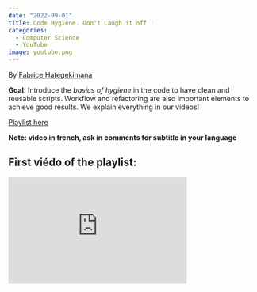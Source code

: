 ```yaml
---
date: "2022-09-01" 
title: Code Hygiene. Don't Laugh it off !
categories:
  - Computer Science
  - YouTube
image: youtube.png
---
```


By [Fabrice Hategekimana](https://twitter.com/wedata_unige)

**Goal**: Introduce the *basics of hygiene* in the code to have clean and reusable scripts. Workflow and refactoring are also important elements to achieve good results. We explain everything in our videos!

[Playlist here](https://www.youtube.com/playlist?list=PLSYhtt87oGALoyPVfAk8m5UmnY_aP87rB)

**Note: video in french, ask in comments for subtitle in your language**

## First viédo of the playlist:

<iframe width="360" height="215" src="https://www.youtube.com/embed/YaT1ksk--xc?list=PLSYhtt87oGALoyPVfAk8m5UmnY_aP87rB" title="Hygiène de code 1: introduction" frameborder="0" allow="accelerometer; autoplay; clipboard-write; encrypted-media; gyroscope; picture-in-picture; web-share" allowfullscreen>

</iframe>
